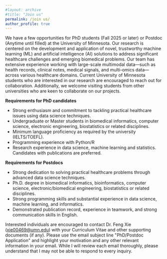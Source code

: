 ```yaml
---
#layout: archive
#title: "Join us"
permalink: /join us/
author_profile: true
---
```


We have a few opportunities for PhD students (Fall 2025 or later) or Postdoc (Anytime until filled) at the University of Minnesota. Our research is centered on the development and application of novel, trustworthy machine learning (ML) and artificial intelligence (AI) solutions to address significant healthcare challenges and emerging biomedical problems. Our team has extensive experience working with large-scale multimodal data—such as health records, clinical notes, medical signals, and multi-omics data—across various healthcare domains. Current University of Minnesota students who are interested in our research are encouraged to reach out for collaboration. Additionally, we welcome visiting students from other universities who are keen to collaborate on our projects.

<b>Requirements for PhD candidates</b>
- Strong enthusiasm and commitment to tackling practical healthcare issues using data science techniques.
- Undergraduate or Master students in biomedical informatics, computer science, electronic engineering, biostatistics or related disciplines.  
- Minimum language proficiency as required by the university (IELTS/TOEFL). 
- Programming experience with Python/R 
- Research experience in data science, machine learning and statistics. Candidates with publications are preferred.  

<b>Requirements for Postdocs</b>
- Strong dedication to solving practical healthcare problems through advanced data science techniques.
- Ph.D. degree in biomedical informatics, bioinformatics, computer science, electronic/biomedical engineering, biostatistics or related disciplines.  
- Strong programming skills and substantial experience in data science, machine learning, and informatics. 
- Demonstrated publication record, experience in teamwork, and strong communication skills in English.

Interested individuals are encouraged to contact Dr. Feng Xie (<A href="mailto:xie00469@umn.edu">xie00469@umn.edu</A>) with your Curriculum Vitae and other supporting documents (if any). Please use the email subject line "PhD/Postdoc Application" and highlight your motivation and any other relevant information in your email. While I will review each email thoroughly, please understand that I may not be able to respond to every inquiry.
